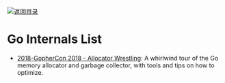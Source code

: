 [![返回目录](https://user-images.githubusercontent.com/5803001/38079637-ff0abcf0-3371-11e8-9b76-ad651620afc7.jpg)](https://github.com/wx-chevalier/Awesome-Lists)

# Go Internals List

- [2018-GopherCon 2018 - Allocator Wrestling](https://about.sourcegraph.com/go/gophercon-2018-allocator-wrestling/): A whirlwind tour of the Go memory allocator and garbage collector, with tools and tips on how to optimize.
